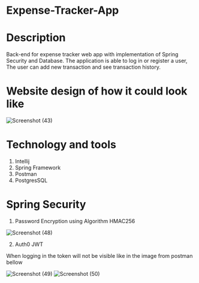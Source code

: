 # Expense-Tracker-App

# Description

Back-end for expense tracker web app with implementation of Spring Security and Database.
The application is able to log in or register a user,
The user can add new transaction and see transaction history.

# Website design of how it could look like
![Screenshot (43)](https://user-images.githubusercontent.com/95184489/156944103-4472cfaf-a27f-4b57-99ed-d4823683f505.png)

# Technology and tools

1. Intellij
2. Spring Framework
3. Postman
4. PostgresSQL

# Spring Security

1. Password Encryption using Algorithm HMAC256

![Screenshot (48)](https://user-images.githubusercontent.com/95184489/156944319-53ba8e05-5016-4fa4-9d7e-5e0cda2a262a.png)



2. Auth0 JWT

When logging in the token will not be visible like in the image from postman bellow

![Screenshot (49)](https://user-images.githubusercontent.com/95184489/156944388-a45ec8ba-2898-4df0-8504-849750d36856.png)
![Screenshot (50)](https://user-images.githubusercontent.com/95184489/156944534-613858e5-d45c-48e8-8101-3facc3cce412.png)


